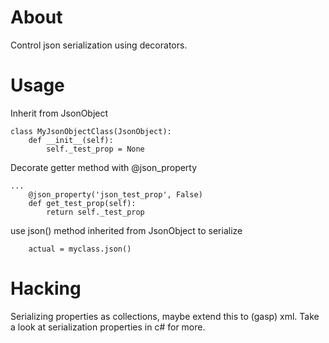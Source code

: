 # About

Control json serialization using decorators.

# Usage

Inherit from JsonObject

    class MyJsonObjectClass(JsonObject):
        def __init__(self):
            self._test_prop = None

Decorate getter method with @json_property

    ...
        @json_property('json_test_prop', False)
        def get_test_prop(self):
            return self._test_prop 

use json() method inherited from JsonObject to serialize

        actual = myclass.json()

# Hacking

Serializing properties as collections, maybe extend this to (gasp) xml. 
Take a look at serialization properties in c# for more.
